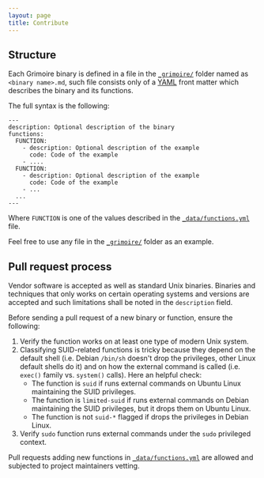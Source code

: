 ```yaml
---
layout: page
title: Contribute
---
```


## Structure

Each Grimoire binary is defined in a file in the [`_grimoire/`] folder named as `<binary name>.md`, such file consists only of a [YAML] front matter which describes the binary and its functions.

The full syntax is the following:

```
---
description: Optional description of the binary
functions:
  FUNCTION:
    - description: Optional description of the example
      code: Code of the example
    - ....
  FUNCTION:
    - description: Optional description of the example
      code: Code of the example
    - ...
  ...
---
```

Where `FUNCTION` is one of the values described in the [`_data/functions.yml`] file.

Feel free to use any file in the [`_grimoire/`] folder as an example.

## Pull request process

Vendor software is accepted as well as standard Unix binaries. Binaries and techniques that only works on certain operating systems and versions are accepted and such limitations shall be noted in the `description` field.

Before sending a pull request of a new binary or function, ensure the following:

1. Verify the function works on at least one type of modern Unix system.
2. Classifying SUID-related functions is tricky because they depend on the default shell (i.e. Debian `/bin/sh` doesn't drop the privileges, other Linux default shells do it) and on how the external command is called (i.e. `exec()` family vs. `system()` calls). Here an helpful check:
   - The function is `suid` if runs external commands on Ubuntu Linux maintaining the SUID privileges.
   - The function is `limited-suid` if runs external commands on Debian maintaining the SUID privileges, but it drops them on Ubuntu Linux.
   - The function is not `suid-*` flagged if drops the privileges in Debian Linux.
3. Verify `sudo` function runs external commands under the `sudo` privileged context.

Pull requests adding new functions in [`_data/functions.yml`] are allowed and subjected to project maintainers vetting.

[YAML]: https://yaml.org/
[`_grimoire/`]: https://github.com/Ant-OONNEE/Grim/_grimoire
[`_data/functions.yml`]: https://github.com/Ant-OONNEE/Grim/_data/functions.yml

